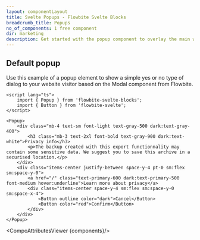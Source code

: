 ```yaml
---
layout: componentLayout
title: Svelte Popups - Flowbite Svelte Blocks
breadcrumb_title: Popups
no_of_components: 1 free component
dir: marketing
description: Get started with the popup component to overlay the main website content and showcase advertisement messages, cookie notices, and newsletter sign-ups.
---
```


<script>
  import { TableProp, TableDefaultRow, CompoAttributesViewer } from '../utils'
  const components = 'Popup'
</script>

## Default popup

Use this example of a popup element to show a simple yes or no type of dialog to your website visitor based on the Modal component from Flowbite.

```svelte example class="flex justify-center items-start h-80"
<script lang="ts">
	import { Popup } from 'flowbite-svelte-blocks';
	import { Button } from 'flowbite-svelte';
</script>

<Popup>
	<div class="mb-4 text-sm font-light text-gray-500 dark:text-gray-400">
		<h3 class="mb-3 text-2xl font-bold text-gray-900 dark:text-white">Privacy info</h3>
		<p>The backup created with this export functionnality may contain some sensitive data. We suggest you to save this archive in a securised location.</p>
	</div>
	<div class="items-center justify-between space-y-4 pt-0 sm:flex sm:space-y-0">
		<a href="/" class="text-primary-600 dark:text-primary-500 font-medium hover:underline">Learn more about privacy</a>
		<div class="items-center space-y-4 sm:flex sm:space-y-0 sm:space-x-4">
			<Button outline color="dark">Cancel</Button>
			<Button color="red">Confirm</Button>
		</div>
	</div>
</Popup>
```

<CompoAttributesViewer {components}/>
